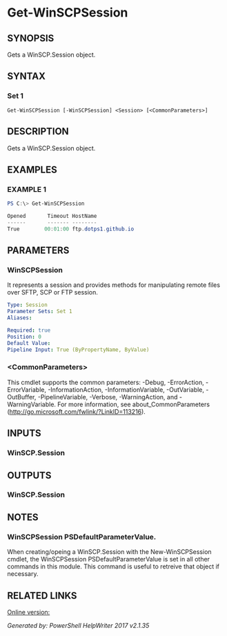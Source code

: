 ﻿# Get-WinSCPSession

## SYNOPSIS
Gets a WinSCP.Session object.

## SYNTAX

### Set 1
```
Get-WinSCPSession [-WinSCPSession] <Session> [<CommonParameters>]
```

## DESCRIPTION
Gets a WinSCP.Session object.

## EXAMPLES

### EXAMPLE 1

```powershell
PS C:\> Get-WinSCPSession

Opened       Timeout HostName
------       ------- --------
True        00:01:00 ftp.dotps1.github.io
```

## PARAMETERS

### WinSCPSession
It represents a session and provides methods for manipulating remote files over SFTP, SCP or FTP session.

```yaml
Type: Session
Parameter Sets: Set 1
Aliases: 

Required: true
Position: 0
Default Value: 
Pipeline Input: True (ByPropertyName, ByValue)
```

### \<CommonParameters\>
This cmdlet supports the common parameters: -Debug, -ErrorAction, -ErrorVariable, -InformationAction, -InformationVariable, -OutVariable, -OutBuffer, -PipelineVariable, -Verbose, -WarningAction, and -WarningVariable. For more information, see about_CommonParameters (http://go.microsoft.com/fwlink/?LinkID=113216).

## INPUTS

### WinSCP.Session


## OUTPUTS

### WinSCP.Session


## NOTES

### WinSCPSession PSDefaultParameterValue.
When creating/opeing a WinSCP.Session with the New-WinSCPSession cmdlet, the WinSCPSession PSDefaultParameterValue is set in all other commands in this module.
This command is useful to retreive that object if necessary.

## RELATED LINKS

[Online version:](https://dotps1.github.io/WinSCP/Get-WinSCPSession.html)


*Generated by:  PowerShell HelpWriter 2017 v2.1.35*

